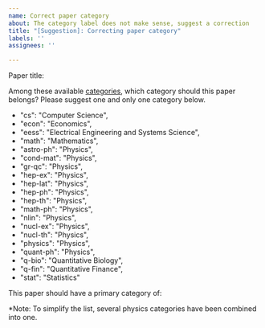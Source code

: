 ```yaml
---
name: Correct paper category
about: The category label does not make sense, suggest a correction
title: "[Suggestion]: Correcting paper category"
labels: ''
assignees: ''

---
```

Paper title:

Among these available [categories](https://arxiv.org/category_taxonomy), which category should this paper belongs? Please suggest one and only one category below.

- "cs": "Computer Science",
- "econ": "Economics",
- "eess": "Electrical Engineering and Systems Science",
- "math": "Mathematics",
- "astro-ph": "Physics",
- "cond-mat": "Physics",
- "gr-qc": "Physics",
- "hep-ex": "Physics",
- "hep-lat": "Physics",
- "hep-ph": "Physics",
- "hep-th": "Physics",
- "math-ph": "Physics",
- "nlin": "Physics",
- "nucl-ex": "Physics",
- "nucl-th": "Physics",
- "physics": "Physics",
- "quant-ph": "Physics",
- "q-bio": "Quantitative Biology",
- "q-fin": "Quantitative Finance",
- "stat": "Statistics"

This paper should have a primary category of:

*Note: To simplify the list, several physics categories have been combined into one.
